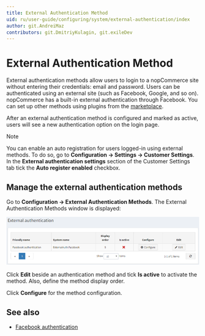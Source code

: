 ```yaml
---
title: External Authentication Method
uid: ru/user-guide/configuring/system/external-authentication/index
author: git.AndreiMaz
contributors: git.DmitriyKulagin, git.exileDev
---
```


# External Authentication Method

External authentication methods allow users to login to a nopCommerce site without entering their credentials: email and password. Users can be authenticated using an external site (such as  Facebook, Google, and so on). nopCommerce has a built-in external authentication through Facebook. You can set up other methods using plugins from the [marketplace](https://www.nopcommerce.com/marketplace).

After an external authentication method is configured and marked as active, users will see a new authentication option on the login page.

> [!NOTE]
> You can enable an auto registration for users logged-in using external methods. To do so, go to **Configuration → Settings → Customer Settings**. In the **External authentication settings** section of the Customer Settings tab tick the **Auto register enabled** checkbox.

## Manage the external authentication methods

Go to **Configuration → External Authentication Methods**. The External Authentication Methods window is displayed:

![External auth](_static/index/external-authentication.png)

Click **Edit** beside an authentication method and tick **Is active** to activate the method. Also, define the method display order.

Click **Configure** for the method configuration.

## See also

* [Facebook authentication](xref:en/user-guide/configuring/system/external-authentication/facebook)
